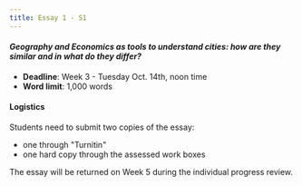 ```yaml
---
title: Essay 1 - S1
---
```


#### *Geography and Economics as tools to understand cities: how are they similar and in what do they differ?*

- **Deadline**: Week 3 - Tuesday Oct. 14th, noon time
- **Word limit**: 1,000 words

#### Logistics

Students need to submit two copies of the essay: 

* one through "Turnitin"
* one hard copy through the assessed work boxes

The essay will be returned on Week 5 during the individual progress review.

